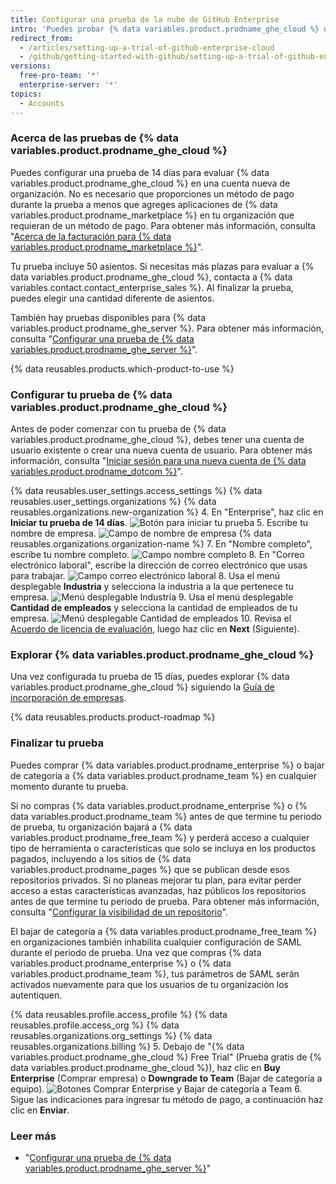 ```yaml
---
title: Configurar una prueba de la nube de GitHub Enterprise
intro: 'Puedes probar {% data variables.product.prodname_ghe_cloud %} de manera gratuita.'
redirect_from:
  - /articles/setting-up-a-trial-of-github-enterprise-cloud
  - /github/getting-started-with-github/setting-up-a-trial-of-github-enterprise-cloud
versions:
  free-pro-team: '*'
  enterprise-server: '*'
topics:
  - Accounts
---
```

### Acerca de las pruebas de {% data variables.product.prodname_ghe_cloud %}

Puedes configurar una prueba de 14 días para evaluar {% data variables.product.prodname_ghe_cloud %} en una cuenta nueva de organización. No es necesario que proporciones un método de pago durante la prueba a menos que agreges aplicaciones de {% data variables.product.prodname_marketplace %} en tu organización que requieran de un método de pago. Para obtener más información, consulta "<a href="/articles/about-billing-for-github-marketplace/" class="dotcom-only">Acerca de la facturación para {% data variables.product.prodname_marketplace %}</a>".

Tu prueba incluye 50 asientos. Si necesitas más plazas para evaluar a {% data variables.product.prodname_ghe_cloud %}, contacta a {% data variables.contact.contact_enterprise_sales %}. Al finalizar la prueba, puedes elegir una cantidad diferente de asientos.

También hay pruebas disponibles para {% data variables.product.prodname_ghe_server %}. Para obtener más información, consulta "[Configurar una prueba de {% data variables.product.prodname_ghe_server %}](/articles/setting-up-a-trial-of-github-enterprise-server)".

{% data reusables.products.which-product-to-use %}

### Configurar tu prueba de {% data variables.product.prodname_ghe_cloud %}

Antes de poder comenzar con tu prueba de {% data variables.product.prodname_ghe_cloud %}, debes tener una cuenta de usuario existente o crear una nueva cuenta de usuario. Para obtener más información, consulta "<a href="/articles/signing-up-for-a-new-github-account" class="dotcom-only">Iniciar sesión para una nueva cuenta de {% data variables.product.prodname_dotcom %}</a>".

{% data reusables.user_settings.access_settings %}
{% data reusables.user_settings.organizations %}
{% data reusables.organizations.new-organization %}
4. En "Enterprise", haz clic en **Iniciar tu prueba de 14 días**. ![Botón para iniciar tu prueba](/assets/images/help/organizations/start-trial-button.png)
5. Escribe tu nombre de empresa. ![Campo de nombre de empresa](/assets/images/help/organizations/company-name-field.png)
{% data reusables.organizations.organization-name %}
7. En "Nombre completo", escribe tu nombre completo. ![Campo nombre completo](/assets/images/help/organizations/full-name-field.png)
8. En "Correo electrónico laboral", escribe la dirección de correo electrónico que usas para trabajar. ![Campo correo electrónico laboral](/assets/images/help/organizations/work-email-field.png)
8. Usa el menú desplegable **Industria** y selecciona la industria a la que pertenece tu empresa. ![Menú desplegable Industria](/assets/images/help/organizations/industry-drop-down.png)
9. Usa el menú desplegable **Cantidad de empleados** y selecciona la cantidad de empleados de tu empresa. ![Menú desplegable Cantidad de empleados](/assets/images/help/organizations/employees-drop-down.png)
10. Revisa el <a href="/articles/github-enterprise-cloud-evaluation-agreement" class="dotcom-only">Acuerdo de licencia de evaluación</a>, luego haz clic en **Next** (Siguiente).

### Explorar {% data variables.product.prodname_ghe_cloud %}

Una vez configurada tu prueba de 15 días, puedes explorar {% data variables.product.prodname_ghe_cloud %} siguiendo la [Guía de incorporación de empresas](https://resources.github.com/enterprise-onboarding/).

{% data reusables.products.product-roadmap %}

### Finalizar tu prueba

Puedes comprar {% data variables.product.prodname_enterprise %} o bajar de categoría a {% data variables.product.prodname_team %} en cualquier momento durante tu prueba.

Si no compras {% data variables.product.prodname_enterprise %} o {% data variables.product.prodname_team %} antes de que termine tu periodo de prueba, tu organización bajará a {% data variables.product.prodname_free_team %} y perderá acceso a cualquier tipo de herramienta o características que solo se incluya en los productos pagados, incluyendo a los sitios de {% data variables.product.prodname_pages %} que se publican desde esos repositorios privados. Si no planeas mejorar tu plan, para evitar perder acceso a estas características avanzadas, haz públicos los repositorios antes de que termine tu periodo de prueba. Para obtener más información, consulta "[Configurar la visibilidad de un repositorio](/articles/setting-repository-visibility)".

El bajar de categoría a {% data variables.product.prodname_free_team %} en organizaciones también inhabilita cualquier configuración de SAML durante el periodo de prueba. Una vez que compras {% data variables.product.prodname_enterprise %} o {% data variables.product.prodname_team %}, tus parámetros de SAML serán activados nuevamente para que los usuarios de tu organización los autentiquen.

{% data reusables.profile.access_profile %}
{% data reusables.profile.access_org %}
{% data reusables.organizations.org_settings %}
{% data reusables.organizations.billing %}
5. Debajo de "{% data variables.product.prodname_ghe_cloud %} Free Trial" (Prueba gratis de {% data variables.product.prodname_ghe_cloud %}), haz clic en **Buy Enterprise** (Comprar empresa) o **Downgrade to Team** (Bajar de categoría a equipo). ![Botones Comprar Enterprise y Bajar de categoría a Team](/assets/images/help/organizations/finish-trial-buttons.png)
6. Sigue las indicaciones para ingresar tu método de pago, a continuación haz clic en **Enviar**.

### Leer más

- "[Configurar una prueba de {% data variables.product.prodname_ghe_server %}](/articles/setting-up-a-trial-of-github-enterprise-server)"
